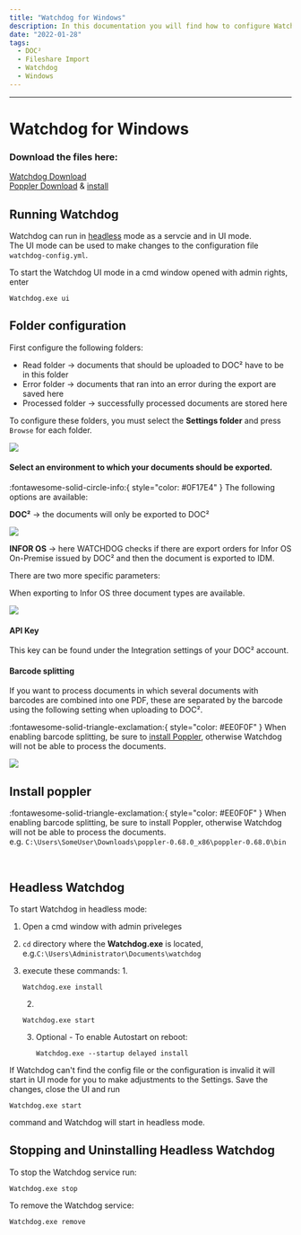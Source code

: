 ```yaml
---
title: "Watchdog for Windows"
description: In this documentation you will find how to configure Watchdog for Windows for easy Fileshare Import of your local documents to DOC².
date: "2022-01-28"
tags:
  - DOC²
  - Fileshare Import
  - Watchdog
  - Windows
---
```

---

# Watchdog for Windows

### Download the files here:
<a href="/doc2/fileshare/Watchdog.exe" download>Watchdog Download</a><br>
<a href="/doc2/fileshare/poppler.zip" download>Poppler Download</a> & [install](#install-poppler)

## Running Watchdog
Watchdog can run in [headless](#headless-watchdog) mode as a servcie and in UI mode.<br> 
The UI mode can be used to make changes to the configuration file `watchdog-config.yml`.

To start the Watchdog UI mode in a cmd window opened with admin rights, enter 
```
Watchdog.exe ui
``` 


## Folder configuration

First configure the following folders:

* Read folder → documents that should be uploaded to DOC² have to be in this folder
* Error folder → documents that ran into an error during the export are saved here
* Processed folder → successfully processed documents are stored here

To configure these folders, you must select the **Settings folder** and press `Browse` for each folder.

![](/_images/doc2/Import_Watchdog_Windows_FolderConfiguration.png)



#### Select an environment to which your documents should be exported.
  :fontawesome-solid-circle-info:{ style="color: #0F17E4" } The following options are available:

  **DOC²** → the documents will only be exported to DOC²

  ![](/_images/doc2/Import_Watchdog_Windows_General_Settings_2.png)

  **INFOR OS** → here WATCHDOG checks if there are export orders for Infor OS On-Premise issued by DOC² and then the document is exported to IDM.

  There are two more specific parameters:

  When exporting to Infor OS three document types are available.

![](/_images/doc2/Import_Watchdog_Windows_General_Settings_1.png)

#### API Key
This key can be found under the Integration settings of your DOC² account.

#### Barcode splitting
If you want to process documents in which several documents with barcodes are combined into one PDF, these are separated by the barcode using the following setting when uploading to DOC².

:fontawesome-solid-triangle-exclamation:{ style="color: #EE0F0F" } When enabling barcode splitting, be sure to [install Poppler](#install-poppler), otherwise Watchdog will not be able to process the documents.

![](/_images/doc2/Import_Watchdog_Windows_Barcode_Splitting.png)


## Install poppler
:fontawesome-solid-triangle-exclamation:{ style="color: #EE0F0F" } When enabling barcode splitting, be sure to install Poppler, otherwise Watchdog will not be able to process the documents.<br>
e.g. `C:\Users\SomeUser\Downloads\poppler-0.68.0_x86\poppler-0.68.0\bin`

<br>

## Headless Watchdog

To start Watchdog in headless mode:

1. Open a cmd window with admin priveleges
2. `cd` directory where the **Watchdog.exe** is located, e.g.```C:\Users\Administrator\Documents\watchdog```<br>
3. execute these commands: 
    1. 
      ```
      Watchdog.exe install
      ```

    2. 
      ```
      Watchdog.exe start
      ```

    3. Optional - To enable Autostart on reboot: 
        ```
        Watchdog.exe --startup delayed install
        ```

If Watchdog can't find the config file or the configuration is invalid it will start in UI mode for you to make adjustments to the Settings.
Save the changes, close the UI and run 
```
Watchdog.exe start
``` 
command and Watchdog will start in headless mode. 

## Stopping and Uninstalling Headless Watchdog
To stop the Watchdog service run: 
```
Watchdog.exe stop
``` 

To remove the Watchdog service: 
```
Watchdog.exe remove
```